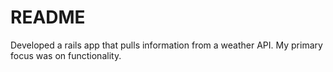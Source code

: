 # README

Developed a rails app that pulls information from a weather API. My primary focus was on functionality.

